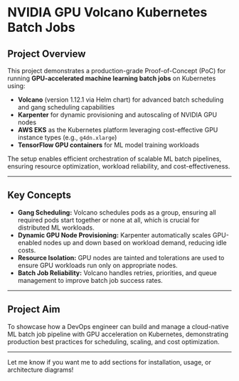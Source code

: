 # NVIDIA GPU Volcano Kubernetes Batch Jobs

## Project Overview

This project demonstrates a production-grade Proof-of-Concept (PoC) for running **GPU-accelerated machine learning batch jobs** on Kubernetes using:

* **Volcano** (version 1.12.1 via Helm chart) for advanced batch scheduling and gang scheduling capabilities
* **Karpenter** for dynamic provisioning and autoscaling of NVIDIA GPU nodes
* **AWS EKS** as the Kubernetes platform leveraging cost-effective GPU instance types (e.g., `g4dn.xlarge`)
* **TensorFlow GPU containers** for ML model training workloads

The setup enables efficient orchestration of scalable ML batch pipelines, ensuring resource optimization, workload reliability, and cost-effectiveness.

---

## Key Concepts

* **Gang Scheduling:** Volcano schedules pods as a group, ensuring all required pods start together or none at all, which is crucial for distributed ML workloads.
* **Dynamic GPU Node Provisioning:** Karpenter automatically scales GPU-enabled nodes up and down based on workload demand, reducing idle costs.
* **Resource Isolation:** GPU nodes are tainted and tolerations are used to ensure GPU workloads run only on appropriate nodes.
* **Batch Job Reliability:** Volcano handles retries, priorities, and queue management to improve batch job success rates.

---

## Project Aim

To showcase how a DevOps engineer can build and manage a cloud-native ML batch job pipeline with GPU acceleration on Kubernetes, demonstrating production best practices for scheduling, scaling, and cost optimization.

---

Let me know if you want me to add sections for installation, usage, or architecture diagrams!
